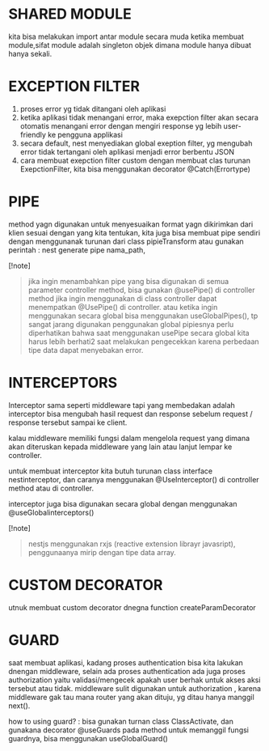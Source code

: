 # SHARED MODULE

kita bisa melakukan import antar module secara muda ketika membuat module,sifat module adalah singleton objek dimana module hanya dibuat hanya sekali.

# EXCEPTION FILTER

1. proses error yg tidak ditangani oleh aplikasi
2. ketika aplikasi tidak menangani error, maka exepction filter akan secara otomatis menangani error dengan mengiri response yg lebih user-friendly ke pengguna applikasi
3. secara default, nest menyediakan global exeption filter, yg mengubah error tidak tertangani oleh aplikasi menjadi error berbentu JSON
4. cara membuat exepction filter custom dengan membuat clas turunan ExepctionFilter, kita bisa menggunakan decorator @Catch(Errortype)

# PIPE

method yagn digunakan untuk menyesuaikan format yagn dikirimkan dari klien sesuai dengan yang kita tentukan,
kita juga bisa membuat pipe sendiri dengan menggunanak turunan dari class pipieTransform atau gunakan perintah : nest generate pipe nama_path,

[!note]

> jika ingin menambahkan pipe yang bisa digunakan di semua parameter controller method, bisa gunakan @usePipe() di controller method
> jika ingin menggunakan di class controller dapat menempatkan @UsePipe() di controller.
> atau ketika ingin menggunakan secara global bisa menggunakan useGlobalPipes(), tp sangat jarang digunakan penggunakan global pipiesnya
> perlu diperhatikan bahwa saat menggunakan usePipe secara global kita harus lebih berhati2 saat melakukan pengecekkan karena perbedaan tipe data dapat menyebakan error.

# INTERCEPTORS

Interceptor sama seperti middleware tapi yang membedakan adalah interceptor bisa mengubah hasil request dan response sebelum request / response tersebut sampai ke client.

kalau middleware memiliki fungsi dalam mengelola request yang dimana akan diteruskan kepada middleware yang lain atau lanjut lempar ke controller.

untuk membuat interceptor kita butuh turunan class interface nestinterceptor, dan caranya menggunakan @UseInterceptor() di controller method atau di controller. 

interceptor juga bisa digunakan secara global dengan menggunakan @useGlobalinterceptors()

[!note]
> nestjs menggunakan rxjs (reactive extension librayr javasript), penggunaanya mirip dengan tipe data array.

# CUSTOM DECORATOR

utnuk membuat custom decorator dnegna function createParamDecorator

# GUARD
saat membuat aplikasi, kadang proses authentication bisa kita lakukan dnengan middleware, selain ada proses authentication ada juga proses authorization yaitu validasi/mengecek apakah user berhak untuk akses aksi tersebut atau tidak. 
middleware sulit digunakan untuk authorization , karena middleware gak tau mana router yang akan dituju, yg ditau hanya manggil next().

how to using guard? : bisa gunakan turnan class ClassActivate, dan gunakana decorator @useGuards pada method untuk memanggil fungsi guardnya, bisa menggunakan useGlobalGuard()